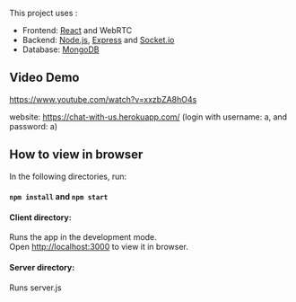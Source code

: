 This project uses :
- Frontend: [React](https://reactjs.org/) and WebRTC
- Backend: [Node.js](https://nodejs.org/en/), [Express](https://expressjs.com/) and [Socket.io](https://socket.io/)
- Database: [MongoDB](https://www.mongodb.com/)
## Video Demo
https://www.youtube.com/watch?v=xxzbZA8hO4s

website: https://chat-with-us.herokuapp.com/
(login with username: a, and password: a)

## How to view in browser

In the following directories, run:

#### `npm install` and `npm start`

#### Client directory:

Runs the app in the development mode.<br />
Open [http://localhost:3000](http://localhost:3000) to view it in browser.

#### Server directory:

Runs server.js


